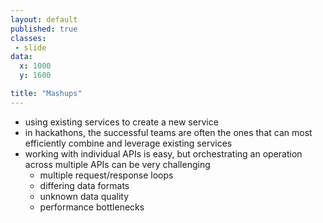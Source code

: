 ```yaml
---
layout: default
published: true
classes:
 - slide
data:
  x: 1000
  y: 1600

title: "Mashups"
---
```

* using existing services to create a new service
* in hackathons, the successful teams are often the ones that can most efficiently combine and leverage existing services
* working with individual APIs is easy, but orchestrating an operation across multiple APIs can be very challenging
  * multiple request/response loops
  * differing data formats
  * unknown data quality
  * performance bottlenecks
